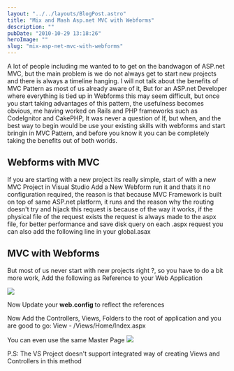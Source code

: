 ```yaml
---
layout: "../../layouts/BlogPost.astro"
title: "Mix and Mash Asp.net MVC with Webforms"
description: ""
pubDate: "2010-10-29 13:18:26"
heroImage: ""
slug: "mix-asp-net-mvc-with-webforms"
---
```


A lot of people including me wanted to to get on the bandwagon of ASP.net MVC, but the main problem is we do not always get to start new projects and there is always a timeline hanging. I will not talk about the benefits of MVC Pattern as most of us already aware of it, But for an ASP.net Developer where everything is tied up in Webforms this may seem difficult, but once you start taking advantages of this pattern, the usefulness becomes obvious, me having worked on Rails and PHP frameworks such as CodeIgnitor and CakePHP, It was never a question of If, but when, and the best way to begin would be use your existing skills with webforms and start bringin in MVC Pattern, and before you know it you can be completely taking the benefits out of both worlds.

<h2>Webforms with MVC</h2>
If you are starting with a new project its really simple, start of with a new MVC Project in Visual Studio Add a New Webform run it and thats it no configuration required, the reason is that because MVC Framework is built on top of same ASP.net platform, it runs and the reason why the routing doesn't try and hijack this request is because of the way it works, if the physical file of the request exists the request is always made to the aspx file, for better performance and save disk query on each .aspx request you can also add the following line in your global.asax

<script src="https://gist.github.com/nareshjois/7896708.js"></script>

<h2>MVC with Webforms</h2>
But most of us never start with new projects right ?, so you have to do a bit more work, Add the following as Reference to your Web Application

![](/content/images/2013/Dec/references.png)

Now Update your <b>web.config </b> to reflect the references


Now Add the Controllers, Views, Folders to the root of application and you are good to go:
View - /Views/Home/Index.aspx


You can even use the same Master Page
![](/content/images/2013/Dec/screen1_300x227.png)

P.S: The VS Project doesn't support integrated way of creating Views and Controllers in this method


